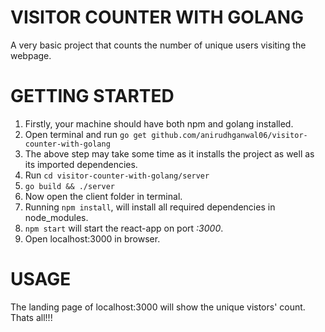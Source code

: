 # VISITOR COUNTER WITH GOLANG
A very basic project that counts the number of unique users visiting the webpage.

# GETTING STARTED
1. Firstly, your machine should have both npm and golang installed.
2. Open terminal and run `go get github.com/anirudhganwal06/visitor-counter-with-golang`
3. The above step may take some time as it installs the project as well as its imported dependencies.
4. Run `cd visitor-counter-with-golang/server`
5. `go build && ./server`
6. Now open the client folder in terminal.
7. Running `npm install`, will install all required dependencies in node_modules.
8. `npm start` will start the react-app on port *:3000*.
9. Open localhost:3000 in browser.

# USAGE
The landing page of localhost:3000 will show the unique vistors' count.
Thats all!!!